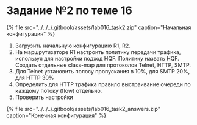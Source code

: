 # Задание №2 по теме 16

{% file src="../../../.gitbook/assets/lab016\_task2.zip" caption="Начальная конфигурация" %}

1. Загрузить начальную конфигурацию R1, R2.  
2. На маршрутизаторе R1 настроить политику передачи трафика, используя для настройки подход HQF. Политику назвать HQF. Создать отдельные class-map для протоколов Telnet, HTTP, SMTP.  
3. Для Telnet установить полосу пропускания в 10%, для SMTP 20%, для HTTP 30%  
4.  Определить для HTTP трафика правило выстраивание очереди по каждому потоку \(flow\) отдельно.  
5. Проверить настройки  
  


{% file src="../../../.gitbook/assets/lab016\_task2\_answers.zip" caption="Конечная конфигурация" %}

